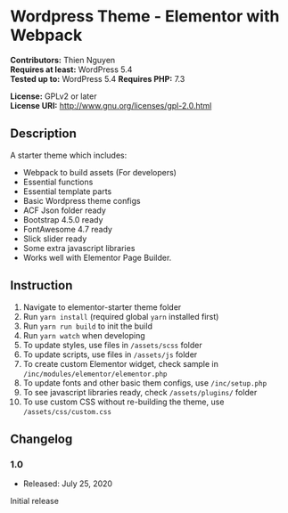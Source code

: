 # Wordpress Theme - Elementor with Webpack

**Contributors:** Thien Nguyen  
**Requires at least:** WordPress 5.4  
**Tested up to:** WordPress 5.4 
**Requires PHP:** 7.3

**License:** GPLv2 or later  
**License URI:** http://www.gnu.org/licenses/gpl-2.0.html  


## Description

A starter theme which includes:
- Webpack to build assets (For developers)
- Essential functions
- Essential template parts
- Basic Wordpress theme configs
- ACF Json folder ready
- Bootstrap 4.5.0 ready
- FontAwesome 4.7 ready
- Slick slider ready
- Some extra javascript libraries
- Works well with Elementor Page Builder. 


## Instruction
1. Navigate to elementor-starter theme folder
2. Run `yarn install` (required global `yarn` installed first)
3. Run `yarn run build` to init the build
4. Run `yarn watch` when developing
5. To update styles, use files in `/assets/scss` folder
6. To update scripts, use files in `/assets/js` folder
7. To create custom Elementor widget, check sample in `/inc/modules/elementor/elementor.php`
8. To update fonts and other basic them configs, use `/inc/setup.php`
9. To see javascript libraries ready, check `/assets/plugins/` folder
10. To use custom CSS without re-building the theme, use `/assets/css/custom.css`  


## Changelog

### 1.0
* Released: July 25, 2020

Initial release